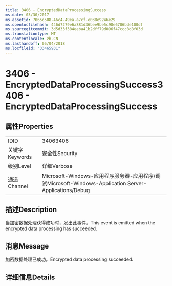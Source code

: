 ```yaml
---
title: 3406 - EncryptedDataProcessingSuccess
ms.date: 03/30/2017
ms.assetid: 7065c508-46c4-49ea-a7cf-e038e9246e29
ms.openlocfilehash: 446d7279e6a881d36bee9be5c98e6706bde100df
ms.sourcegitcommit: 3d5d33f384eeba41b2dff79d096f47ccc8d8f03d
ms.translationtype: MT
ms.contentlocale: zh-CN
ms.lasthandoff: 05/04/2018
ms.locfileid: "33465931"
---
```

# <a name="3406---encrypteddataprocessingsuccess"></a><span data-ttu-id="595f6-102">3406 - EncryptedDataProcessingSuccess</span><span class="sxs-lookup"><span data-stu-id="595f6-102">3406 - EncryptedDataProcessingSuccess</span></span>
## <a name="properties"></a><span data-ttu-id="595f6-103">属性</span><span class="sxs-lookup"><span data-stu-id="595f6-103">Properties</span></span>  
  
|||  
|-|-|  
|<span data-ttu-id="595f6-104">ID</span><span class="sxs-lookup"><span data-stu-id="595f6-104">ID</span></span>|<span data-ttu-id="595f6-105">3406</span><span class="sxs-lookup"><span data-stu-id="595f6-105">3406</span></span>|  
|<span data-ttu-id="595f6-106">关键字</span><span class="sxs-lookup"><span data-stu-id="595f6-106">Keywords</span></span>|<span data-ttu-id="595f6-107">安全性</span><span class="sxs-lookup"><span data-stu-id="595f6-107">Security</span></span>|  
|<span data-ttu-id="595f6-108">级别</span><span class="sxs-lookup"><span data-stu-id="595f6-108">Level</span></span>|<span data-ttu-id="595f6-109">详细</span><span class="sxs-lookup"><span data-stu-id="595f6-109">Verbose</span></span>|  
|<span data-ttu-id="595f6-110">通道</span><span class="sxs-lookup"><span data-stu-id="595f6-110">Channel</span></span>|<span data-ttu-id="595f6-111">Microsoft-Windows-应用程序服务器-应用程序/调试</span><span class="sxs-lookup"><span data-stu-id="595f6-111">Microsoft-Windows-Application Server-Applications/Debug</span></span>|  
  
## <a name="description"></a><span data-ttu-id="595f6-112">描述</span><span class="sxs-lookup"><span data-stu-id="595f6-112">Description</span></span>  
 <span data-ttu-id="595f6-113">当加密数据处理获得成功时，发出此事件。</span><span class="sxs-lookup"><span data-stu-id="595f6-113">This event is emitted when the encrypted data processing has succeeded.</span></span>  
  
## <a name="message"></a><span data-ttu-id="595f6-114">消息</span><span class="sxs-lookup"><span data-stu-id="595f6-114">Message</span></span>  
 <span data-ttu-id="595f6-115">加密数据处理已成功。</span><span class="sxs-lookup"><span data-stu-id="595f6-115">Encrypted data processing succeeded.</span></span>  
  
## <a name="details"></a><span data-ttu-id="595f6-116">详细信息</span><span class="sxs-lookup"><span data-stu-id="595f6-116">Details</span></span>
